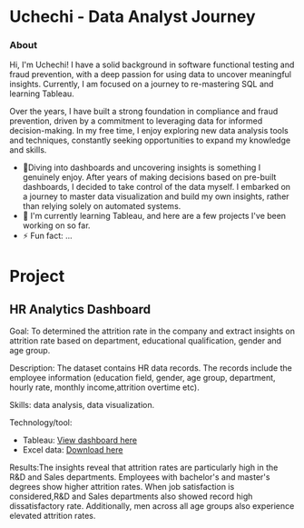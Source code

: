 # Uchechi  - Data Analyst Journey

### About 
Hi, I'm Uchechi! I have a solid background in software functional testing and fraud prevention, with a deep passion for using data to uncover meaningful insights. Currently, I am focused on a journey to re-mastering SQL and learning Tableau.

Over the years, I have built a strong foundation in compliance and fraud prevention, driven by a commitment to leveraging data for informed decision-making. In my free time, I enjoy exploring new data analysis tools and techniques, constantly seeking opportunities to expand my knowledge and skills.

- 👀Diving into dashboards and uncovering insights is something I genuinely enjoy. After years of making decisions based on pre-built dashboards, I decided to take control of the data myself. I embarked on a journey to master data visualization and build my own insights, rather than relying solely on automated systems.
- 🌱 I'm currently learning Tableau, and here are a few projects I've been working on so far.
- ⚡ Fun fact: ...

# Project

## HR Analytics Dashboard

Goal: To determined the attrition rate in the company and extract insights on attrition rate based on department, educational qualification, gender and age group.

Description: The dataset contains HR data records. The records include the employee information (education field, gender, age group, department, hourly rate, monthly income,attrition overtime etc). 

Skills: data analysis, data visualization.

Technology/tool: 
- Tableau: [View dashboard here](https://public.tableau.com/app/profile/uchechi.agwunobi/viz/HRAnalyticsDashboard_17258367085840/HRdataanalytics?publish=yes)
- Excel data: [Download here](https://docs.google.com/spreadsheets/d/1-1Ldoe-DwZTL77tdMtRgZAIzeAzs0jh3/edit?gid=2089618187#gid=2089618187)

Results:The insights reveal that attrition rates are particularly high in the R&D and Sales departments. Employees with bachelor's and master's degrees show higher attrition rates. When job satisfaction is considered,R&D and Sales departments also showed record high dissatisfactory rate. Additionally, men across all age groups also experience elevated attrition rates. 

<!---
Uchechi-A/Uchechi-A is a ✨ special ✨ repository because its `README.md` (this file) appears on your GitHub profile.
You can click the Preview link to take a look at your changes.
--->
